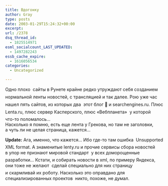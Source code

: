 ```yaml
---
title: Вдогонку
author: Gray
type: posts
date: 2003-01-29T15:24:32+00:00
excerpt:
url: /2378
dsq_thread_id:
  - 1825514971
esml_socialcount_LAST_UPDATED:
  - 1497282243
essb_cache_expire:
  - 1616056534
categories:
  - Uncategorized

---
```








Одно плохо&nbsp;&#151; сайты в&nbsp;Рунете крайне редко утруждают себя созданием нормальной ленты новостей, с&nbsp;трансляцией и&nbsp;так далее. Рою уже час&nbsp;&#151; нашел пять сайтов, из которых два&nbsp;&#151; этот блог 🙂 и&nbsp;searchengines.ru. Плюс Lenta.ru, плюс сервер Касперского, плюс &laquo;Вебпланета&raquo;&nbsp;&#151; у&nbsp;которой <nobr>что-то</nobr> поломалось&hellip;  
Насколько я&nbsp;помню, есть еще лента у&nbsp;Грекова, но там не заголовки, а&nbsp;чуть&nbsp;ли не целая страница, кажется&hellip;

**Update:** Ага, именно, что кажется&hellip; Ибо <nobr>где-то</nobr> там ошибка&nbsp;&#151; Unsupported XML format. А&nbsp;знаменитые lenty.ru и&nbsp;прочие сервисы сбора новостей в&nbsp;упор не признают мировой стандарт&nbsp;&#151; у&nbsp;всех доморощенные разработки&hellip; Кстати, и&nbsp;собирать новости в&nbsp;xml, по примеру Яндекса, они тоже не желают&nbsp;&#151; сделай специально для них страницу и&nbsp;скармливай их роботу. Насколько это оправдано для специализированных проектов&nbsp;&#151; никто, похоже, не думал.